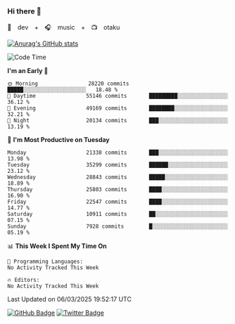 ### Hi there 👋

🚀　dev　+　🎧　music　+　📺　otaku


[![Anurag's GitHub stats](https://github-readme-stats.vercel.app/api?username=koheitasaka&count_private=true&show_icons=true&theme=monokai)](https://github.com/koheitasaka/github-readme-stats)

<!--START_SECTION:waka-->
![Code Time](http://img.shields.io/badge/Code%20Time-1%2C161%20hrs%2023%20mins-blue)

**I'm an Early 🐤** 

```text
🌞 Morning                28220 commits       █████░░░░░░░░░░░░░░░░░░░░   18.48 % 
🌆 Daytime                55146 commits       █████████░░░░░░░░░░░░░░░░   36.12 % 
🌃 Evening                49169 commits       ████████░░░░░░░░░░░░░░░░░   32.21 % 
🌙 Night                  20134 commits       ███░░░░░░░░░░░░░░░░░░░░░░   13.19 % 
```
📅 **I'm Most Productive on Tuesday** 

```text
Monday                   21338 commits       ███░░░░░░░░░░░░░░░░░░░░░░   13.98 % 
Tuesday                  35299 commits       ██████░░░░░░░░░░░░░░░░░░░   23.12 % 
Wednesday                28843 commits       █████░░░░░░░░░░░░░░░░░░░░   18.89 % 
Thursday                 25803 commits       ████░░░░░░░░░░░░░░░░░░░░░   16.90 % 
Friday                   22547 commits       ████░░░░░░░░░░░░░░░░░░░░░   14.77 % 
Saturday                 10911 commits       ██░░░░░░░░░░░░░░░░░░░░░░░   07.15 % 
Sunday                   7928 commits        █░░░░░░░░░░░░░░░░░░░░░░░░   05.19 % 
```


📊 **This Week I Spent My Time On** 

```text
💬 Programming Languages: 
No Activity Tracked This Week

🔥 Editors: 
No Activity Tracked This Week
```


 Last Updated on 06/03/2025 19:52:17 UTC
<!--END_SECTION:waka-->

[![GitHub Badge](https://img.shields.io/badge/GitHub-100000?style=for-the-badge&logo=github&logoColor=white)](https://github.com/koheitasaka)
[![Twitter Badge](https://img.shields.io/badge/Twitter-1DA1F2?style=for-the-badge&logo=twitter&logoColor=white)](https://twitter.com/sleep_asleep_)
